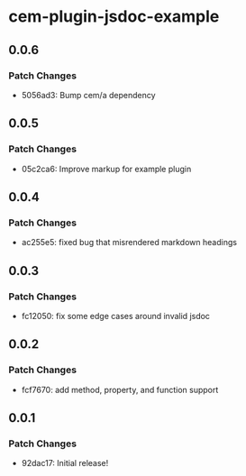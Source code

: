 # cem-plugin-jsdoc-example

## 0.0.6

### Patch Changes

- 5056ad3: Bump cem/a dependency

## 0.0.5

### Patch Changes

- 05c2ca6: Improve markup for example plugin

## 0.0.4

### Patch Changes

- ac255e5: fixed bug that misrendered markdown headings

## 0.0.3

### Patch Changes

- fc12050: fix some edge cases around invalid jsdoc

## 0.0.2

### Patch Changes

- fcf7670: add method, property, and function support

## 0.0.1

### Patch Changes

- 92dac17: Initial release!
